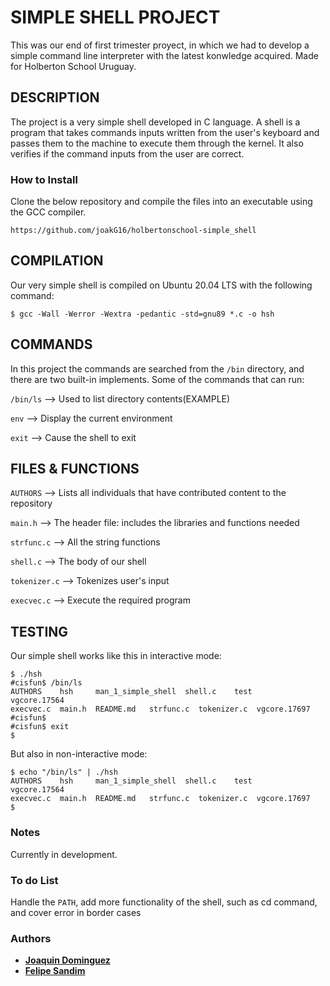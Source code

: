 <h1> SIMPLE SHELL PROJECT </h1>

This was our end of first trimester proyect, in which we had to develop a simple command line interpreter with the latest konwledge acquired. Made for Holberton School Uruguay.

## DESCRIPTION

The project is a very simple shell developed in C language.
A shell is a program that takes commands inputs written from the user's keyboard and passes them to the machine to execute them through the kernel. It also verifies if the command inputs from the user are correct.

### How to Install
Clone the below repository and compile the files into an executable using the GCC compiler.
```
https://github.com/joakG16/holbertonschool-simple_shell
```
       
## COMPILATION

Our very simple shell is compiled on Ubuntu 20.04 LTS with the following command:

    $ gcc -Wall -Werror -Wextra -pedantic -std=gnu89 *.c -o hsh

## COMMANDS

In this project the commands are searched from the `/bin` directory, and there are two built-in implements.
Some of the commands that can run:

`/bin/ls` --> Used to list directory contents(EXAMPLE)

`env` --> Display the current environment 

`exit` --> Cause the shell to exit

## FILES & FUNCTIONS

`AUTHORS` --> Lists all individuals that have contributed content to the repository 

`main.h` --> The header file: includes the libraries and functions needed

`strfunc.c` --> All the string functions 

`shell.c` --> The body of our shell

`tokenizer.c` --> Tokenizes user's input

`execvec.c` --> Execute the required program

## TESTING

Our simple shell works like this in interactive mode:

    $ ./hsh
    #cisfun$ /bin/ls
    AUTHORS    hsh     man_1_simple_shell  shell.c    test         vgcore.17564                                                                       execvec.c  main.h  README.md   strfunc.c  tokenizer.c  vgcore.17697
    #cisfun$
    #cisfun$ exit
    $
      
But also in non-interactive mode:

    $ echo "/bin/ls" | ./hsh
    AUTHORS    hsh     man_1_simple_shell  shell.c    test         vgcore.17564                                                                       execvec.c  main.h  README.md   strfunc.c  tokenizer.c  vgcore.17697
    $

### Notes
Currently in development.

### To do List
Handle the `PATH`, add more functionality of the shell, such as cd command, and cover error in border cases

### Authors

* [**Joaquin Dominguez**](https://github.com/joakG16)
* [**Felipe Sandim**](https://github.com/m1dnas)
      
